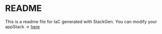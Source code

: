 # README
This is a readme file for IaC generated with StackGen.
You can modify your appStack -> [here](http://main.dev.stackgen.com/appstacks/e7564ccb-1963-4c64-8355-61934b56b2ce)
